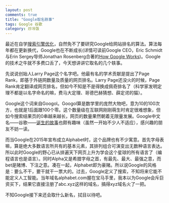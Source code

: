 ```yaml
---
layout: post
comments: true
title: "Google取名轶事"
tags: Google 谷歌
category: 炒冷饭
---
```


最近在自学[搜索引擎优化](/be-a-geek)，自然免不了要研究Google给网站排名的算法。算法每年都在更新换代，Google也在不断成长(详情可读前Google CEO，Eric Schmidt与Erin Sergey导师Jonathan Rosenberg合著的[How Google Works](https://book.douban.com/subject/26008422/))。Google的技术之牛就不多费口舌了，今天想讲讲它取名的几个轶事。

先说说创始人Larry Page这个名字吧。他最有名的学术贡献是提出了Page Rank，即基于外链网数量及质量的网页排名。Larry Page还没火的时候，Page Rank肯定翻译成网页排名，但如今不知是不是得换成佩奇排名了（科学家发明定理不都是以名字命名的嘛，费马大定理、哥德巴赫猜想、薛定谔的猫）。

Google这个词来自Googol。Googol算是数学里的庞然大物吧，意为10的100次方，也就是1后面跟100个零。这个数量级在互联网刚刚萌生时肯定很难想象，但如今搜索结果页的0串越来越长，网页的数量果然朝着无限量发展。Google中文名——谷歌——[诞生的故事](http://tech.qq.com/a/20060412/000371.htm)也颇有趣味（虽然一开始不少人不适应），感兴趣的朋友不妨一读。

而当Google在2015年宣布成立Alphabet时，这个品牌也有不少寓意。首先字母表嘛，算是绝大多数语言所共有的基本元素，其排列组合可演变出无数种语言表达。所以此时Google的野心已从排遍天下网页上升为学会这个星球的所有语言了（编程语言也是语言）。同时Alpha又是希腊字母之首，有最先、最大、最强之意，而bet是赌博、下注之意。凑在一起，Alphabet即为豪赌。所以说Google的风格是：要么不干，要干就干一票大的。过去，Google定义了搜索，不知将来它能不能定义人工智能。当年域名alphabet.com握在宝马手里，我本以为Google会斥巨资买下，结果它直接注册了abc.xyz这样的域名，搞得xyz域名火了一把。

不知Google接下来还会取什么新名，拭目以待吧。
